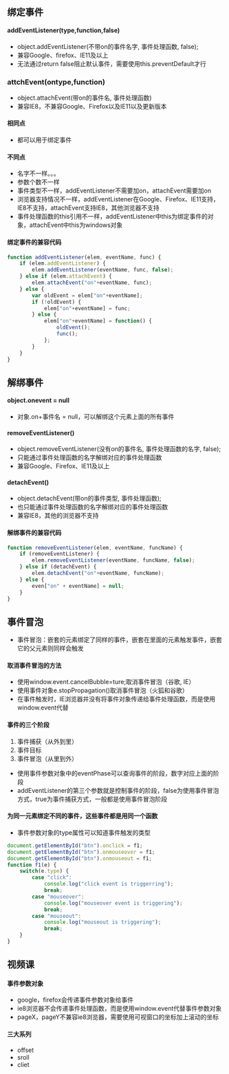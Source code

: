 ## 绑定事件
#### addEventListener(type,function,false)
- object.addEventListener(不带on的事件名字, 事件处理函数, false);
- 兼容Google、firefox、IE11及以上
- 无法通过return false阻止默认事件，需要使用this.preventDefault才行

### attchEvent(ontype,function)
- object.attachEvent(带on的事件名, 事件处理函数)
- 兼容IE8，不兼容Google、Firefox以及IE11以及更新版本

#### 相同点
- 都可以用于绑定事件

#### 不同点
- 名字不一样。。。
- 参数个数不一样
- 事件类型不一样，addEventListener不需要加on，attachEvent需要加on
- 浏览器支持情况不一样，addEventListener在Google、Firefox、IE11支持，IE8不支持，attachEvent支持IE8，其他浏览器不支持
- 事件处理函数的this引用不一样，addEventListener中this为绑定事件的对象，attachEvent中this为windows对象

#### 绑定事件的兼容代码
```js
function addEventListener(elem, eventName, func) {
    if (elem.addEventListener) {
        elem.addEventListener(eventName, func, false);
    } else if (elem.attachEvent) {
        elem.attachEvent("on"+eventName, func);
    } else {
        var oldEvent = elem["on"+eventName];
        if (!oldEvent) {
            elem["on"+eventName] = func;
        } else {
            elem["on"+eventName] = function() {
                oldEvent();
                func();
            };
        }
    }
}
```
## 解绑事件
#### object.onevent = null
- 对象.on+事件名 = null，可以解绑这个元素上面的所有事件

#### removeEventListener()
- object.removeEventListener(没有on的事件名, 事件处理函数的名字, false);
- 只能通过事件处理函数的名字解绑对应的事件处理函数
- 兼容Google、Firefox、IE11及以上

#### detachEvent()
- object.detachEvent(带on的事件类型, 事件处理函数);
- 也只能通过事件处理函数的名字解绑对应的事件处理函数 
- 兼容IE8，其他的浏览器不支持

#### 解绑事件的兼容代码
```js
function removeEventListener(elem, eventName, funcName) {
    if (removeEventListener) {
        elem.removeEventListener(eventName, funcName, false);
    } else if (detachEvent) {
        elem.detachEvent("on"+eventName, funcName);
    } else {
        even["on" + eventName] = null;
    }
} 
```

## 事件冒泡
- 事件冒泡：嵌套的元素绑定了同样的事件，嵌套在里面的元素触发事件，嵌套它的父元素则同样会触发

#### 取消事件冒泡的方法
- 使用window.event.cancelBubble=ture;取消事件冒泡（谷歌, IE）
- 使用事件对象e.stopPropagation()取消事件冒泡（火狐和谷歌）
- 在事件触发时，IE浏览器并没有将事件对象传递给事件处理函数，而是使用window.event代替

#### 事件的三个阶段
1. 事件捕获（从外到里）
2. 事件目标
3. 事件冒泡（从里到外）
- 使用事件参数对象中的eventPhase可以查询事件的阶段，数字对应上面的阶段
- addEventListener的第三个参数就是控制事件的阶段，false为使用事件冒泡方式，true为事件捕获方式，一般都是使用事件冒泡阶段

#### 为同一元素绑定不同的事件，这些事件都是用同一个函数
- 事件参数对象的type属性可以知道事件触发的类型

```js
document.getElementById("btn").onclick = f1;
document.getElementById("btn").onmouseover = f1;
document.getElementById("btn").onmouseout = f1;
function f1(e) {
    switch(e.type) {
        case "click": 
            console.log("click event is triggerring");
            break;
        case "mouseover":
            console.log("mouseover event is triggering");
            break;
        case "mouseout":
            console.log("mouseout is triggering");
            break;
    }
}
```
## 视频课
#### 事件参数对象
- google，firefox会传递事件参数对象给事件
- ie8浏览器不会传递事件处理函数，而是使用window.event代替事件参数对象
- pageX，pageY不兼容ie8浏览器，需要使用可视窗口的坐标加上滚动的坐标

#### 三大系列
- offset
- sroll
- cliet